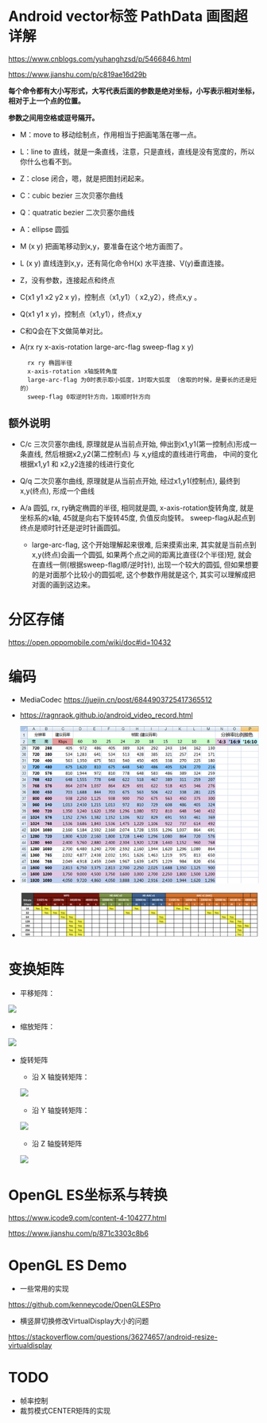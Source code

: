 # Android vector标签 PathData 画图超详解

<https://www.cnblogs.com/yuhanghzsd/p/5466846.html>

<https://www.jianshu.com/p/c819ae16d29b>

**每个命令都有大小写形式，大写代表后面的参数是绝对坐标，小写表示相对坐标，相对于上一个点的位置。**

**参数之间用空格或逗号隔开。**


* M：move to 移动绘制点，作用相当于把画笔落在哪一点。
* L：line to 直线，就是一条直线，注意，只是直线，直线是没有宽度的，所以你什么也看不到。
* Z：close 闭合，嗯，就是把图封闭起来。
* C：cubic bezier 三次贝塞尔曲线
* Q：quatratic bezier 二次贝塞尔曲线
* A：ellipse 圆弧

* M (x y) 把画笔移动到x,y，要准备在这个地方画图了。
* L (x y) 直线连到x,y，还有简化命令H(x) 水平连接、V(y)垂直连接。
* Z，没有参数，连接起点和终点
* C(x1 y1 x2 y2 x y)，控制点（x1,y1）（ x2,y2），终点x,y 。
* Q(x1 y1 x y)，控制点（x1,y1），终点x,y
* C和Q会在下文做简单对比。
* A(rx ry x-axis-rotation large-arc-flag sweep-flag x y)

		rx ry 椭圆半径
		x-axis-rotation x轴旋转角度
		large-arc-flag 为0时表示取小弧度，1时取大弧度 （舍取的时候，是要长的还是短的）
		sweep-flag 0取逆时针方向，1取顺时针方向

## 额外说明

* C/c 三次贝塞尔曲线, 原理就是从当前点开始, 伸出到x1,y1(第一控制点)形成一条直线, 然后根据x2,y2(第二控制点) 与 x,y组成的直线进行弯曲，
中间的变化根据x1,y1 和 x2,y2连接的线进行变化

* Q/q 二次贝塞尔曲线, 原理就是从当前点开始, 经过x1,y1(控制点), 最终到x,y(终点), 形成一个曲线

* A/a 圆弧, rx, ry确定椭圆的半径, 相同就是圆, x-axis-rotation旋转角度, 就是坐标系的x轴, 45就是向右下旋转45度, 负值反向旋转。
sweep-flag从起点到终点是顺时针还是逆时针画圆弧。

    * large-arc-flag, 这个开始理解起来很难, 后来摸索出来, 其实就是当前点到x,y(终点)会画一个圆弧, 如果两个点之间的距离比直径(2个半径)短,
就会在直线一侧(根据sweep-flag顺/逆时针), 出现一个较大的圆弧, 但如果想要的是对面那个比较小的圆弧呢, 这个参数作用就是这个, 其实可以理解成把对面的画到这边来。 


# 分区存储

<https://open.oppomobile.com/wiki/doc#id=10432>

# 编码

* MediaCodec <https://juejin.cn/post/6844903725417365512>

* <https://ragnraok.github.io/android_video_record.html>

* ![video](video.jpeg)

* ![audio](audio.png)

# 变换矩阵

* 平移矩阵：

![](https://upload-images.jianshu.io/upload_images/5297002-3f9bafdd3d5c1557.png)
    
* 缩放矩阵：

![](https://upload-images.jianshu.io/upload_images/5297002-e55d299f5e371806.png)

* 旋转矩阵

    * 沿 X 轴旋转矩阵：
    
    ![](https://upload-images.jianshu.io/upload_images/5297002-2ccda925a87c9003.png)

    * 沿 Y 轴旋转矩阵：
    
    ![](https://upload-images.jianshu.io/upload_images/5297002-c84e20d1b478349e.png)
 
    * 沿 Z 轴旋转矩阵
       
    ![](https://upload-images.jianshu.io/upload_images/5297002-499d0a40900fee07.png)

# OpenGL ES坐标系与转换

<https://www.icode9.com/content-4-104277.html>
   
<https://www.jianshu.com/p/871c3303c8b6> 

# OpenGL ES Demo

* 一些常用的实现

<https://github.com/kenneycode/OpenGLESPro>

* 横竖屏切换修改VirtualDisplay大小的问题

<https://stackoverflow.com/questions/36274657/android-resize-virtualdisplay>


# TODO

* 帧率控制
* 裁剪模式CENTER矩阵的实现